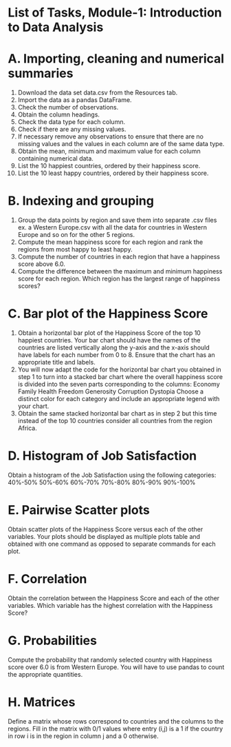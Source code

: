 
# List of Tasks, Module-1: Introduction to Data Analysis
# A. Importing, cleaning and numerical summaries
1. Download the data set data.csv from the Resources tab.
2. Import the data as a pandas DataFrame.
3. Check the number of observations.
4. Obtain the column headings.
5. Check the data type for each column.
6. Check if there are any missing values.
7. If necessary remove any observations to ensure that there are no missing values and the values in each column are of the same data type.
8. Obtain the mean, minimum and maximum value for each column containing numerical data.
9. List the 10 happiest countries, ordered by their happiness score.
10. List the 10 least happy countries, ordered by their happiness score.
# B. Indexing and grouping
1. Group the data points by region and save them into separate .csv files ex. a Western Europe.csv with all the data for countries in Western Europe and so on for the other 5 regions.
2. Compute the mean happiness score for each region and rank the regions from most happy to least happy.
3. Compute the number of countries in each region that have a happiness score above 6.0.
4. Compute the difference between the maximum and minimum happiness score for each region. Which region has the largest range of happiness scores?
# C. Bar plot of the Happiness Score
1. Obtain a horizontal bar plot of the Happiness Score of the top 10 happiest countries. Your bar chart should have the names of the countries are listed vertically along the y-axis and the x-axis should have labels for each number from 0 to 8. Ensure that the chart has an appropriate title and labels.
2. You will now adapt the code for the horizontal bar chart you obtained in step 1 to turn into a stacked bar chart where the overall happiness score is divided into the seven parts corresponding to the columns:
Economy
Family
Health
Freedom
Generosity
Corruption
Dystopia
Choose a distinct color for each category and include an appropriate legend with your chart.
3. Obtain the same stacked horizontal bar chart as in step 2 but this time instead of the top 10 countries consider all countries from the region Africa.
# D. Histogram of Job Satisfaction
Obtain a histogram of the Job Satisfaction using the following categories:
40%-50%
50%-60%
60%-70%
70%-80%
80%-90%
90%-100%
# E. Pairwise Scatter plots
Obtain scatter plots of the Happiness Score versus each of the other variables. Your plots should be displayed as multiple plots table and obtained with one command as opposed to separate commands for each plot.
# F. Correlation
Obtain the correlation between the Happiness Score and each of the other variables. Which variable has the highest correlation with the Happiness Score?
# G. Probabilities
Compute the probability that randomly selected country with Happiness score over 6.0 is from Western Europe. You will have to use pandas to count the appropriate quantities.
# H. Matrices
Define a matrix whose rows correspond to countries and the columns to the regions. Fill in the matrix with 0/1 values where entry (i,j) is a 1 if the country in row i is in the region in column j and a 0 otherwise.